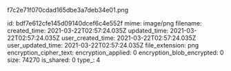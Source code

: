 f7c2e71f070cdad165dbe3a7deb34e01.png

id: bdf7e612cfe145d09140dcef6c4e552f
mime: image/png
filename: 
created_time: 2021-03-22T02:57:24.035Z
updated_time: 2021-03-22T02:57:24.035Z
user_created_time: 2021-03-22T02:57:24.035Z
user_updated_time: 2021-03-22T02:57:24.035Z
file_extension: png
encryption_cipher_text: 
encryption_applied: 0
encryption_blob_encrypted: 0
size: 74270
is_shared: 0
type_: 4